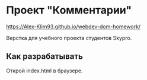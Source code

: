 # Проект "Комментарии"

https://Alex-Klim93.github.io/webdev-dom-homework/

Верстка для учебного проекта студентов Skypro.

## Как разрабатывать

Открой index.html в браузере.
